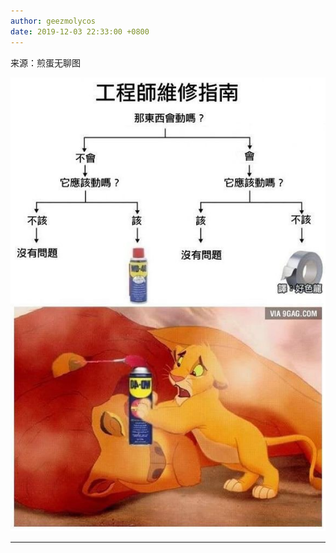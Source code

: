 ```yaml
---
author: geezmolycos
date: 2019-12-03 22:33:00 +0800
---
```


来源：煎蛋无聊图

![](/assets/images/qq-zone/2019-12-03.jpg)

---
